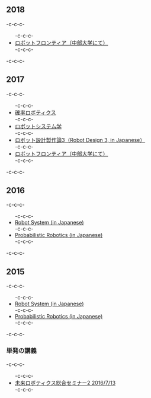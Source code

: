 <h2>2018</h2>-c-c-c-<ul>-c-c-c- 	<li><a href="https://lab.ueda.tech/?page_id=3376">ロボットフロンティア（中部大学にて）</a></li>-c-c-c-</ul>-c-c-c-<h2>2017</h2>-c-c-c-<ul>-c-c-c- 	<li><a href="https://lab.ueda.tech/?page_id=3137">確率ロボティクス</a></li>-c-c-c- 	<li><a href="https://lab.ueda.tech/?page_id=3112">ロボットシステム学</a></li>-c-c-c- 	<li><a href="https://lab.ueda.tech/?page_id=1767">ロボット設計製作論3（Robot Design 3, in Japanese）</a></li>-c-c-c- 	<li><a href="https://lab.ueda.tech/?page_id=2985">ロボットフロンティア（中部大学にて）</a></li>-c-c-c-</ul>-c-c-c-<h2>2016</h2>-c-c-c-<ul>-c-c-c- 	<li><a href="https://lab.ueda.tech/?page_id=1152">Robot System (in Japanese)</a></li>-c-c-c- 	<li><a href="https://lab.ueda.tech/?page_id=1233">Probabilistic Robotics (in Japanese)</a></li>-c-c-c-</ul>-c-c-c-<h2>2015</h2>-c-c-c-<ul>-c-c-c- 	<li><a href="https://lab.ueda.tech/?page_id=169">Robot System (in Japanese)</a></li>-c-c-c- 	<li><a href="https://lab.ueda.tech/?page_id=180">Probabilistic Robotics (in Japanese)</a></li>-c-c-c-</ul>-c-c-c-<h3>単発の講義</h3>-c-c-c-<ul>-c-c-c- 	<li><a href="https://lab.ueda.tech/?presenpress=2016%e5%b9%b4%e5%ba%a6-%e6%9c%aa%e6%9d%a5%e3%83%ad%e3%83%9c%e3%83%86%e3%82%a3%e3%82%af%e3%82%b9%e7%b7%8f%e5%90%88%e3%82%bb%e3%83%9f%e3%83%8a%e3%83%bc%ef%bc%92">未来ロボティクス総合セミナー2 2016/7/13</a></li>-c-c-c-</ul>

